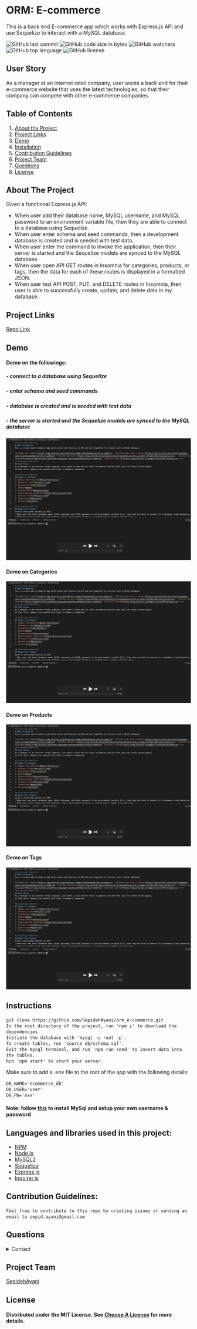 # ORM: E-commerce
This is a back end E-commerce app which works with Express.js API and use Sequelize to interact with a MySQL database.

![GitHub last commit](https://img.shields.io/github/last-commit/SepidehAyani/orm_e-commerce)  ![GitHub code size in bytes](https://img.shields.io/github/languages/code-size/SepidehAyani/orm_e-commerce)  ![GitHub watchers](https://img.shields.io/github/watchers/SepidehAyani/orm_e-commerce?label=Watch&style=social)  ![GitHub top language](https://img.shields.io/github/languages/top/SepidehAyani/orm_e-commerce)  ![GitHub license](https://img.shields.io/badge/license-MIT-blueyellow) <br> 
## User Story
As a manager at an internet retail company, user wants a back end for their e-commerce website that uses the latest technologies,
so that their company can compete with other e-commerce companies.

## Table of Contents 
1. [About the Project](#About-The-Project)
1. [Project Links](#Project-Links)
1. [Demo](#Demo)
1. [Installation](#Installation)
1. [Contribution Guidelines](#Contribution-Guidelines)
1. [Project Team](#Project-Team)
1. [Questions](#Questions)
1. [License](#License)

## About The Project
Given a functional Express.js API: 
- When user add their database name, MySQL username, and MySQL password to an environment variable file, then they are able to connect to a database using Sequelize.
- When user enter schema and seed commands, then a development database is created and is seeded with test data.
- When user enter the command to invoke the application, then their server is started and the Sequelize models are synced to the MySQL database.
- When user open API GET routes in Insomnia for categories, products, or tags, then the data for each of these routes is displayed in a formatted JSON.
- When user test API POST, PUT, and DELETE routes in Insomnia, then user is able to successfully create, update, and delete data in my database.

## Project Links
[Repo Link](https://github.com/SepidehAyani/orm_e-commerce) <br>

## Demo
#### Demo on the followings:
##### - connect to a database using Sequelize
##### - enter schema and seed commands 
##### - database is created and is seeded with test data
##### - the server is started and the Sequelize models are synced to the MySQL database
[![Demo on db and seed](assets/demo.png)](assets/demo-db&seed.mov)

#### Demo on Categories
[![Demo on Categories](assets/demo.png)](assets/demo-categories.mov)
#### Demo on Products
[![Demo on Products](assets/demo.png)](assets/demo-products.mov)
#### Demo on Tags
[![Demo on Tags](assets/demo.png)](assets/demo-tags.mov)

## Instructions
```  
git clone https://github.com/SepidehAyani/orm_e-commerce.git
In the root directory of the project, run 'npm i' to download the dependencies.
Initiate the database with 'mysql -u root -p'.
To create tables, run 'source db/schema.sql'.
Exit the mysql terminal, and run 'npm run seed' to insert data into the tables.
Run 'npm start' to start your server.
```
Make sure to add a .env file to the root of the app with the following details:
```
DB_NAME='ecommerce_db'
DB_USER='user'
DB_PW='xxx'
```

#### Note: follow [this](https://flaviocopes.com/mysql-how-to-install/) to install MySql and setup your own username & password

## Languages and libraries used in this project:
- <a href="https://www.npmjs.com/">NPM</a>
- <a href="https://nodejs.org/">Node.js</a>
- <a href="https://www.npmjs.com/package/mysql2">MySQL2</a>
- <a href="https://sequelize.org/">Sequelize</a>
- <a href="https://www.npmjs.com/package/express">Express.js</a>
- <a href="https://www.npmjs.com/package/inquirer">Inquirer.js</a>

## Contribution Guidelines:
```  
Feel free to contribute to this repo by creating issues or sending an email to sepid.ayani@gmail.com
```

## Questions
<details>
    <summary>Contact</summary>
    sepid.ayani@gmail.com
</details>

## Project Team
[SepidehAyani](https://github.com/SepidehAyani) <br>

## License
#### Distributed under the MIT License. See [Choose A License](https://choosealicense.com/) for more details.
